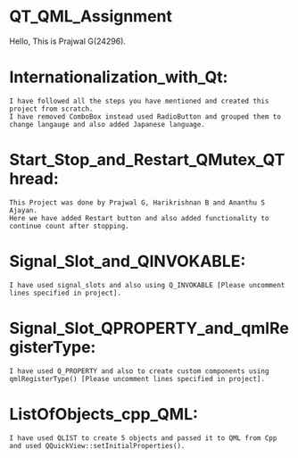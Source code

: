 # QT_QML_Assignment

Hello, This is Prajwal G(24296).

# Internationalization_with_Qt:
    I have followed all the steps you have mentioned and created this project from scratch.
    I have removed ComboBox instead used RadioButton and grouped them to change langauge and also added Japanese language.
    
# Start_Stop_and_Restart_QMutex_QThread:
    This Project was done by Prajwal G, Harikrishnan B and Ananthu S Ajayan.
    Here we have added Restart button and also added functionality to continue count after stopping.
    
# Signal_Slot_and_QINVOKABLE:
    I have used signal_slots and also using Q_INVOKABLE [Please uncomment lines specified in project].
   
# Signal_Slot_QPROPERTY_and_qmlRegisterType:
    I have used Q_PROPERTY and also to create custom components using qmlRegisterType() [Please uncomment lines specified in project].

# ListOfObjects_cpp_QML:
    I have used QLIST to create 5 objects and passed it to QML from Cpp and used QQuickView::setInitialProperties().
    

    
    
